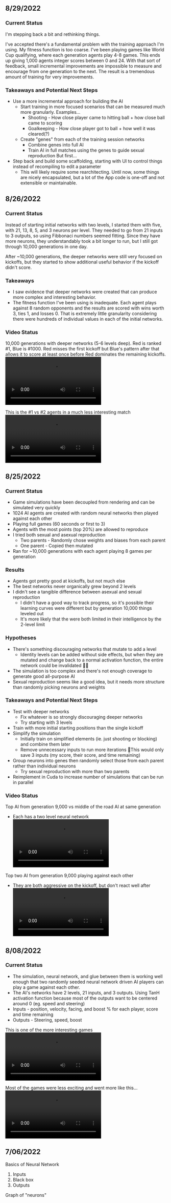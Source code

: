 ## 8/29/2022
### Current Status
I'm stepping back a bit and rethinking things.

I've accepted there's a fundamental problem with the training approach I'm using. My fitness function is too coarse. I've been playing games like World Cup qualifying, where each generation agents play 4-8 games. This ends up giving 1,000 agents integer scores between 0 and 24. With that sort of feedback, small incremental improvements are impossible to measure and encourage from one generation to the next. The result is a tremendous amount of training for very improvements.

### Takeaways and Potential Next Steps
- Use a more incremental approach for building the AI
	- Start training in more focused scenarios that can be measured much more granularly. Examples...
		- Shooting - How close player came to hitting ball + how close ball came to scoring
		- Goalkeeping - How close player got to ball + how well it was cleared(?)
	- Create "genes" from each of the training session networks
		- Combine genes into full AI
		- Train AI in full matches using the genes to guide sexual reproduction
But first...
- Step back and build some scaffolding, starting with UI to control things instead of recompiling to edit a parameter
	- This will likely require some rearchitecting. Until now, some things are nicely encapsulated, but a lot of the App code is one-off and not extensible or maintainable.

## 8/26/2022
### Current Status
Instead of starting initial networks with two levels, I started them with five, with 21, 13, 8, 5, and 3 neurons per level. They needed to go from 21 inputs to 3 outputs, so using Fibbonaci numbers seemed fitting. Since they have more neurons, they understandably took a bit longer to run, but I still got through 10,000 generations in one day.

After ~10,000 generations, the deeper networks were still very focused on kickoffs, but they started to show additional useful behavior if the kickoff didn't score.

### Takeaways
- I saw evidence that deeper networks were created that can produce more complex and interesting behavior.
- The fitness function I've been using is inadequate. Each agent plays against 8 random opponents and the results are scored with wins worth 3, ties 1, and losses 0. That is extremely little granularity considering there were hundreds of individual values in each of the initial networks.

### Video Status
10,000 generations with deeper networks (5-6 levels deep). Red is ranked #1, Blue is #1000.
Red misses the first kickoff but Blue's pattern after that allows it to score at least once before Red dominates the remaining kickoffs.
![](videos/2022-08-26%20Neuron%20Ball%20-%20Gen%2010000;%205-6%20Layers%20(1V1000).mp4)

This is the #1 vs #2 agents in a much less interesting match
![](videos/2022-08-26%20Neuron%20Ball%20-%20Gen%2010000;%205%20Layers%20(1V2).mp4)


## 8/25/2022
### Current Status
- Game simulations have been decoupled from rendering and can be simulated very quickly
- 1024 AI agents are created with random neural networks then played against each other
- Playing full games (60 seconds or first to 3)
- Agents with the most points (top 20%) are allowed to reproduce
- I tried both sexual and asexual reproduction
	- Two parents - Randomly chose weights and biases from each parent
	- One parent - Copied then mutated
- Ran for ~10,000 generations with each agent playing 8 games per generation
### Results
- Agents got pretty good at kickoffs, but not much else
- The best networks never organically grew beyond 2 levels
- I didn't see a tangible difference between asexual and sexual reproduction
	- I didn't have a good way to track progress, so it's possible their learning curves were different but by generation 10,000 things leveled out
	- It's more likely that the were both limited in their intelligence by the 2-level limit
### Hypotheses
- There's something discouraging networks that mutate to add a level
	- Identity levels can be added without side effects, but when they are mutated and change back to a normal activation function, the entire network could be invalidated 🤷‍♀️
- The simulation is too complex and there's not enough coverage to generate good all-purpose AI
- Sexual reproduction seems like a good idea, but it needs more structure than randomly picking neurons and weights
### Takeaways and Potential Next Steps
- Test with deeper networks
	- Fix whatever is so strongly discouraging deeper networks
	- Try starting with 3 levels
- Train with more initial starting positions than the single kickoff
- Simplify the simulation
	- Initially train on simplified elements (ie. just shooting or blocking) and combine them later
	- Remove unnecessary inputs to run more iterations
	  📝This would only save 3 inputs (my score, their score, and time remaining)
- Group neurons into genes then randomly select those from each parent rather than individual neurons
	- Try sexual reproduction with more than two parents
- Reimplement in Cuda to increase number of simulations that can be run in parallel
### Video Status
Top AI from generation 9,000 vs middle of the road AI at same generation
- Each has a  two level neural network
![](videos/2022-08-25%20Neuron%20Ball%20-%20Gen%209000;%202%20Layers%20(1V500)-1.mp4)

Top two AI from generation 9,000 playing against each other
- They are both aggressive on the kickoff, but don't react well after
![](videos/2022-08-25%20Neuron%20Ball%20-%20Gen%209000;%202%20Layers%20(1V2)-1.mp4)

## 8/08/2022
### Current Status
- The simulation, neural network, and glue between them is working well enough that two randomly seeded neural network driven AI players can play a game against each other.
- The AI's networks have 2 levels, 21 inputs, and 3 outputs. Using TanH activation function because most of the outputs want to be centered around 0 (eg. speed and steering)
- Inputs - position, velocity, facing, and boost % for each player, score and time remaining
- Outputs - Steering, speed, boost

This is one of the more interesting games
![](videos/2022-08-08%20Neuronball%20-%20First%20Ai-1.mp4)

Most of the games were less exciting and went more like this...
![](videos/2022-08-08%20Neuronball%20-%20First%20Ai-2.mp4)

## 7/06/2022
Basics of Neural Network
1. Inputs
2. Black box
3. Outputs

Graph of "neurons"